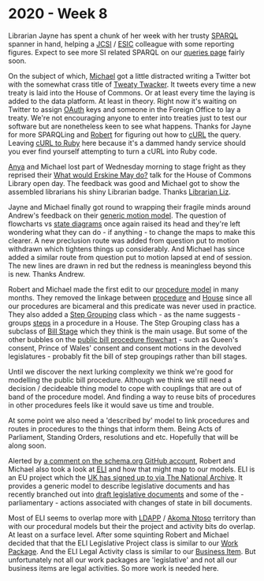 # 2020 - Week 8

Librarian Jayne has spent a chunk of her week with her trusty [SPARQL](https://en.wikipedia.org/wiki/SPARQL) spanner in hand, helping a [JCSI](https://www.parliament.uk/business/committees/committees-a-z/joint-select/statutory-instruments/) / [ESIC](https://www.parliament.uk/business/committees/committees-a-z/commons-select/european-statutory-instruments/) colleague with some reporting figures. Expect to see more SI related SPARQL on our [queries page](https://ukparliament.github.io/ontologies/procedure/meta/queries/) fairly soon.

On the subject of which, [Michael](https://twitter.com/fantasticlife) got a little distracted writing a Twitter bot with the somewhat crass title of [Tweaty Twacker](https://twitter.com/tweatytwacker). It tweets every time a new treaty is laid into the House of Commons. Or at least every time the laying is added to the data platform. At least in theory. Right now it's waiting on Twitter to assign [OAuth](https://en.wikipedia.org/wiki/OAuth) keys and someone in the Foreign Office to lay a treaty. We're not encouraging anyone to enter into treaties just to test our software but are nonetheless keen to see what happens. Thanks for Jayne for more SPARQLing and [Robert](https://twitter.com/RobertBrook) for figuring out how to [cURL](https://en.wikipedia.org/wiki/CURL) the query. Leaving [cURL to Ruby](https://jhawthorn.github.io/curl-to-ruby/) here because it's a dammed handy service should you ever find yourself attempting to turn a cURL into Ruby code.

[Anya](http://twitter.com/bitten_) and Michael lost part of Wednesday morning to stage fright as they reprised their [What would Erskine May do?](https://www.slideshare.net/UKParliData/what-would-erskine-may-do) talk for the House of Commons Library open day. The feedback was good and Michael got to show the assembled librarians his shiny Librarian badge. Thanks [Librarian Liz](https://twitter.com/greensideknits).

Jayne and Michael finally got round to wrapping their fragile minds around Andrew's feedback on their [generic motion model](https://github.com/ukparliament/ontologies/blob/master/procedure/flowcharts/motions/motion.pdf). The question of flowcharts vs [state diagrams](https://en.wikipedia.org/wiki/State_diagram) once again raised its head and they're left wondering what they can do - if anything - to change the maps to make this clearer. A new preclusion route was added from question put to motion withdrawn which tightens things up considerably. And Michael has since added a similar route from question put to motion lapsed at end of session. The new lines are drawn in red but the redness is meaningless beyond this is new. Thanks Andrew.

Robert and Michael made the first edit to our [procedure model](https://ukparliament.github.io/ontologies/procedure/procedure-ontology.html) in many months. They removed the linkage between [procedure](https://ukparliament.github.io/ontologies/procedure/procedure-ontology.html#d4e153) and [House](https://ukparliament.github.io/ontologies/procedure/procedure-ontology.html#d4e237) since all our procedures are bicameral and this predicate was never used in practice. They also added a [Step Grouping](https://ukparliament.github.io/ontologies/procedure/procedure-ontology.html#d4e282) class which - as the name suggests - groups [steps](https://ukparliament.github.io/ontologies/procedure/procedure-ontology.html#d4e175) in a procedure in a House. The Step Grouping class has a subclass of [Bill Stage](https://ukparliament.github.io/ontologies/procedure/procedure-ontology.html#d4e293) which they think is the main usage. But some of the other bubbles on the [public bill procedure flowchart](https://ukparliament.github.io/ontologies/procedure/flowcharts/bills/public-bill.pdf) - such as Queen's consent, Prince of Wales' consent and consent motions in the devolved legislatures - probably fit the bill of step groupings rather than bill stages.

Until we discover the next lurking complexity we think we're good for modelling the public bill procedure. Although we think we still need a decision / decideable thing model to cope with couplings that are out of band of the procedure model. And finding a way to reuse bits of procedures in other procedures feels like it would save us time and trouble.

At some point we also need a 'described by' model to link procedures and routes in procedures to the things that inform them. Being Acts of Parliament, Standing Orders, resolutions and etc. Hopefully that will be along soon.

Alerted by [a comment on the schema.org GitHub account](https://github.com/schemaorg/schemaorg/issues/1743#issuecomment-587406739), Robert and Michael also took a look at [ELI](https://eur-lex.europa.eu/eli-register/about.html) and how that might map to our models. ELI is an EU project which the [UK has signed up to via The National Archive](https://eur-lex.europa.eu/eli-register/uk.html). It provides a generic model to describe legislative documents and has recently branched out into [draft legislative documents](https://joinup.ec.europa.eu/release/eli-dl/draft1) and some of the - parliamentary - actions associated with changes of state in bill documents.

Most of ELI seems to overlap more with [LDAPP](http://www.legislation.gov.uk/projects/drafting-tool) / [Akoma Ntoso](http://www.akomantoso.org/) territory than with our procedural models but their the project and activity bits do overlap. At least on a surface level. After some squinting Robert and Michael decided that that the ELI Legislative Project class is similar to our [Work Package](https://ukparliament.github.io/ontologies/procedure/procedure-ontology.html#d4e259). And the ELI Legal Activity class is similar to our [Business Item](https://ukparliament.github.io/ontologies/procedure/procedure-ontology.html#d4e248). But unfortunately not all our work packages are 'legislative' and not all our business items are legal activities. So more work is needed here.